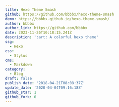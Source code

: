 ```yaml
---
title: Hexo Theme Smash
github: https://github.com/bbbbx/hexo-theme-smash
demo: https://bbbbx.github.io/hexo-theme-smash/
author: bbbbx
author_link: https://github.com/bbbbx
date: 2023-11-26T10:18:15.241Z
description: ':art: A colorful hexo theme'
ssg:
  - Hexo
css:
  - Stylus
cms:
  - Markdown
category:
  - Blog
draft: false
publish_date: '2018-04-21T08:08:37Z'
update_date: '2020-04-04T09:16:18Z'
github_star: 1
github_fork: 0
---
```

